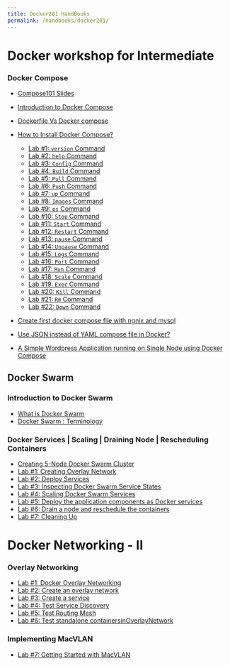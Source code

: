 ```yaml
---
title: Docker201 HandBooks
permalink: /handbooks/docker201/
---
```


# Docker workshop for Intermediate 

### Docker Compose

- [Compose101 Slides](https://www.slideshare.net/ajeetraina/introduction-to-docker-compose-docker-intermediate-workshop)
- [Introduction to Docker Compose](http://dockerlabs.collabnix.com/intermediate/docker-compose/)
- [Dockerfile Vs Docker compose ](http://dockerlabs.collabnix.com/intermediate/workshop/DockerCompose/Difference_between_dockerfile_and_docker_compose.html)
- [How to Install Docker Compose? ](http://dockerlabs.collabnix.com/intermediate/workshop/DockerCompose/How_to_Install_Docker_Compose.html)

     - [Lab #1: `version` Command](http://dockerlabs.collabnix.com/intermediate/workshop/DockerCompose/version_Command.html)<br>
     - [Lab #2: `help` Command](http://dockerlabs.collabnix.com/intermediate/workshop/DockerCompose/help_command.html)<br>
     - [Lab #3: `Config` Command](http://dockerlabs.collabnix.com/intermediate/workshop/DockerCompose/config_command.html)<br>
     - [Lab #4: `Build` Command](http://dockerlabs.collabnix.com/intermediate/workshop/DockerCompose/Lab_%231:Build_Command.html)<br>
     - [Lab #5: `Pull` Command](http://dockerlabs.collabnix.com/intermediate/workshop/DockerCompose/pull_command.html)<br>
     - [Lab #6: `Push` Command](http://dockerlabs.collabnix.com/intermediate/workshop/DockerCompose/push_command.html)<br>
     - [Lab #7: `up` Command](http://dockerlabs.collabnix.com/intermediate/workshop/DockerCompose/up_command.html)<br>
     - [Lab #8: `Images` Command](http://dockerlabs.collabnix.com/intermediate/workshop/DockerCompose/images_command.html)<br>
     - [Lab #9: `ps` Command](http://dockerlabs.collabnix.com/intermediate/workshop/DockerCompose/ps_command.html)<br>
     - [Lab #10: `Stop` Command](http://dockerlabs.collabnix.com/intermediate/workshop/DockerCompose/stop_command.html)<br>
     - [Lab #11: `Start` Command](http://dockerlabs.collabnix.com/intermediate/workshop/DockerCompose/start_command.html)<br>
     - [Lab #12: `Restart` Command](http://dockerlabs.collabnix.com/intermediate/workshop/DockerCompose/restart_command.html)<br>
     - [Lab #13: `pause` Command](http://dockerlabs.collabnix.com/intermediate/workshop/DockerCompose/pause_command.html)<br>
     - [Lab #14: `Unpause` Command](http://dockerlabs.collabnix.com/intermediate/workshop/DockerCompose/unpause_command.html)<br>
     - [Lab #15: `Logs` Command](http://dockerlabs.collabnix.com/intermediate/workshop/DockerCompose/logs_command.html)<br>
     - [Lab #16: `Port` Command](http://dockerlabs.collabnix.com/intermediate/workshop/DockerCompose/port_command.html)<br>
     - [Lab #17: `Run` Command](http://dockerlabs.collabnix.com/intermediate/workshop/DockerCompose/run_command.html)<br>
     - [Lab #18: `Scale` Command](http://dockerlabs.collabnix.com/intermediate/workshop/DockerCompose/scale_command.html)<br>
     - [Lab #19: `Exec` Command](http://dockerlabs.collabnix.com/intermediate/workshop/DockerCompose/Lab_%234:Exec_Command.html)<br>
     - [Lab #20: `Kill` Command](http://dockerlabs.collabnix.com/intermediate/workshop/DockerCompose/Lab_%237:Kill_Command.html)<br>
     - [Lab #21: `Rm` Command](http://dockerlabs.collabnix.com/intermediate/workshop/DockerCompose/rm_command.html)<br>
     - [Lab #22: `Down` Command](http://dockerlabs.collabnix.com/intermediate/workshop/DockerCompose/down_command.html)<br>
- [Create first docker compose file with ngnix and mysql](http://dockerlabs.collabnix.com/intermediate/workshop/DockerCompose/Create_first_docker-compose_file_with_ngnix_and_mysql.html)<br>
- [Use JSON instead of YAML compose file in Docker?](http://dockerlabs.collabnix.com/intermediate/workshop/DockerCompose/Lab_%2324:_Use_JSON_instead_of_YAML_compose_file_in_Docker%3F.html)<br>
- [A Simple Wordpress Application running on Single Node using Docker Compose](https://github.com/collabnix/dockerlabs/blob/master/intermediate/workshop/DockerCompose/single-node-wordpress.md)


## Docker Swarm

### Introduction to Docker Swarm

- [What is Docker Swarm](http://dockerlabs.collabnix.com/intermediate/workshop/what-is-docker-swarm.html)<br>
- [Docker Swarm : Terminology](http://dockerlabs.collabnix.com/intermediate/workshop/Docker-Swarm-Terminology.html)

### Docker Services | Scaling | Draining Node | Rescheduling Containers

- [Creating 5-Node Docker Swarm Cluster](http://dockerlabs.collabnix.com/intermediate/workshop/getting-started-with-swarm.html)<br>
- [Lab #1: Creating Overlay Network](http://dockerlabs.collabnix.com/intermediate/workshop/lab1-docker-network-overlay.html)<br>
- [Lab #2: Deploy Services ](http://dockerlabs.collabnix.com/intermediate/workshop/lab2-deploy-services.html)<br>
- [Lab #3: Inspecting Docker Swarm Service States](http://dockerlabs.collabnix.com/intermediate/workshop/lab3-inspect-services.html)<br>
- [Lab #4: Scaling Docker Swarm Services](http://dockerlabs.collabnix.com/intermediate/workshop/lab4-scaling-services.html)<br>
- [Lab #5: Deploy the application components as Docker services ](http://dockerlabs.collabnix.com/intermediate/workshop/lab5-deploy-app-component-as-docker-services.html)<br>
- [Lab #6: Drain a node and reschedule the containers](http://dockerlabs.collabnix.com/intermediate/workshop/lab6-drain-a-node-reschedule.html)<br>
- [Lab #7: Cleaning Up ](http://dockerlabs.collabnix.com/intermediate/workshop/lab7-cleaning-up.html)<br>

# Docker Networking - II

### Overlay Networking

   - [Lab #1: Docker Overlay Networking](http://dockerlabs.collabnix.com/intermediate/workshop/networking/Lab%231:Docker_Overlay_Networking.html)<br>
   - [Lab #2: Create an overlay network](http://dockerlabs.collabnix.com/intermediate/workshop/networking/Lab_%232:Create_an_overlay_network.html)<br>
   - [Lab #3: Create a service](http://dockerlabs.collabnix.com/intermediate/workshop/networking/Lab_%233:Create_a_service.html)<br>
   - [Lab #4: Test Service Discovery](http://dockerlabs.collabnix.com/intermediate/workshop/networking/Lab%20%235:Test_Service_Discovery.html)
   - [Lab #5: Test Routing Mesh](http://dockerlabs.collabnix.com/intermediate/workshop/networking/Lab%236:Test_Routing_Mesh.html)<br>
   - [Lab #6: Test standalone containersinOverlayNetwork](http://dockerlabs.collabnix.com/intermediate/workshop/networking/Lab%20%238:%20Test_standalone_containers_in_OverlayNetwork.html)

### Implementing MacVLAN

- [Lab #7: Getting Started with MacVLAN](http://dockerlabs.collabnix.com/intermediate/workshop/networking/lab7-macvlan.html)<br>
